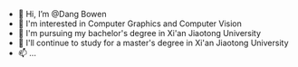 - 👋 Hi, I’m @Dang Bowen
- 👀 I'm interested in Computer Graphics and Computer Vision
- 🌱 I'm pursuing my bachelor's degree in Xi'an Jiaotong University
- 💞️ I'll continue to study for a master's degree in Xi'an Jiaotong University
- 📫 ...

<!---
DangBowen-Bell/DangBowen-Bell is a ✨ special ✨ repository because its `README.md` (this file) appears on your GitHub profile.
You can click the Preview link to take a look at your changes.
--->
